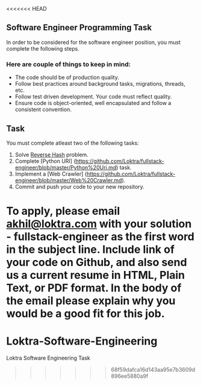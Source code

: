 <<<<<<< HEAD
## Software Engineer Programming Task

In order to be considered for the software engineer position, you must complete the following steps. 


### Here are couple of things to keep in mind:

* The code should be of production quality.
* Follow best practices around background tasks, migrations, threads, etc.
* Follow test driven development. Your code must reflect quality.
* Ensure code is object-oriented, well encapsulated and follow a consistent convention.


## Task

You must complete atleast two of the following tasks:

1. Solve [Reverse Hash](https://github.com/Loktra/fullstack-engineer/blob/master/Hash.md) problem.
2. Complete [Python URI] (https://github.com/Loktra/fullstack-engineer/blob/master/Python%20Uri.md) task.
3. Implement a [Web Crawler] (https://github.com/Loktra/fullstack-engineer/blob/master/Web%20Crawler.md).
4. Commit and push your code to your new repository.

To apply, please email akhil@loktra.com with your solution - fullstack-engineer as the first word in the subject line. Include link of your code on Github, and also send us a current resume in HTML, Plain Text, or PDF format. In the body of the email please explain why you would be a good fit for this job.
=======
# Loktra-Software-Engineering
Loktra Software Engineering Task
>>>>>>> 68f59dafca16d143aa95e7b3609d896ee5880a9f
